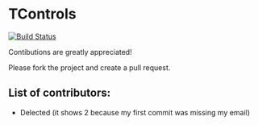 # TControls

[![Build Status](https://travis-ci.com/Delected/TControls.svg?branch=master)](https://travis-ci.com/Delected/TControls)


Contibutions are greatly appreciated!

Please fork the project and create a pull request.

## List of contributors:

- Delected (it shows 2 because my first commit was missing my email)

